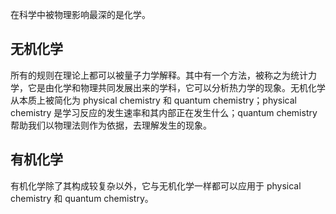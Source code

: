 在科学中被物理影响最深的是化学。

## 无机化学
所有的规则在理论上都可以被量子力学解释。其中有一个方法，被称之为统计力学，它是由化学和物理共同发展出来的学科，它可以分析热力学的现象。无机化学从本质上被简化为 physical chemistry 和 quantum chemistry；physical chemistry 是学习反应的发生速率和其内部正在发生什么；quantum chemistry 帮助我们以物理法则作为依据，去理解发生的现象。

## 有机化学
有机化学除了其构成较复杂以外，它与无机化学一样都可以应用于 physical chemistry 和 quantum chemistry。
